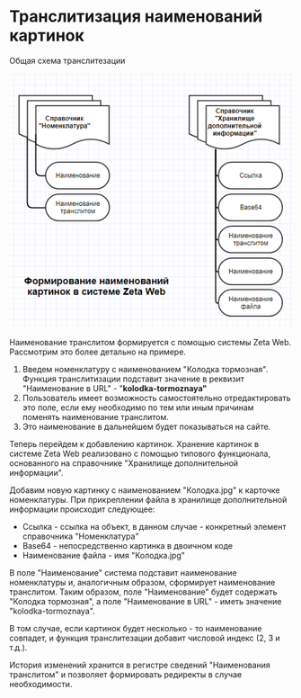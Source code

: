 # Транслитизация наименований картинок

Общая схема транслитезации

![&#x421;&#x442;&#x440;&#x443;&#x43A;&#x442;&#x443;&#x440;&#x430; &#x445;&#x440;&#x430;&#x43D;&#x435;&#x43D;&#x438;&#x44F;](../../.gitbook/assets/image%20%2844%29.png)

Наименование транслитом формируется с помощью системы Zeta Web. Рассмотрим это более детально на примере.

1. Введем номенклатуру с наименованием "Колодка тормозная". Функция транслитизации подставит значение в реквизит "Наименование в URL" - "**kolodka-tormoznaya"**
2. Пользователь имеет возможность самостоятельно отредактировать это поле, если ему необходимо по тем или иным причинам поменять наименование транслитом.
3. Это наименование в дальнейшем будет показываться на сайте.

Теперь перейдем к добавлению картинок. Хранение картинок в системе Zeta Web реализовано с помощью типового функционала, основанного на справочнике "Хранилище дополнительной информации". 

Добавим новую картинку с наименованием "Колодка.jpg" к карточке номенклатуры. При прикреплении файла в хранилище дополнительной информации происходит следующее:

* Ссылка - ссылка на объект, в данном случае - конкретный элемент справочника "Номенклатура"
* Base64 - непосредственно картинка в двоичном коде
* Наименование файла - имя "Колодка.jpg"

В поле "Наименование" система подставит наименование номенклатуры и, аналогичным образом, сформирует наименование транслитом. Таким образом, поле "Наименование" будет содержать "Колодка тормозная", а поле "Наименование в URL" - иметь значение "kolodka-tormoznaya".

В том случае, если картинок будет несколько - то наименование совпадет, и функция транслитезации добавит числовой индекс \(2, 3 и т.д.\).

История изменений хранится в регистре сведений "Наименования транслитом" и позволяет формировать редиректы в случае необходимости.

